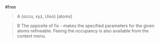 #free

>A {occu, xyz, Uiso} [atoms]

>B The opposite of fix - makes the specified parameters for the given atoms refineable. Feeing the occupancy is also available from the context menu.

